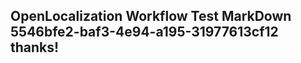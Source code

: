 <properties
ms.topic="hero-topic"
ms.test1="hero-topic"
ms.test2="test"/>

## OpenLocalization Workflow Test MarkDown 5546bfe2-baf3-4e94-a195-31977613cf12 thanks!
<!--HONumber=Mar16_HO4-->
